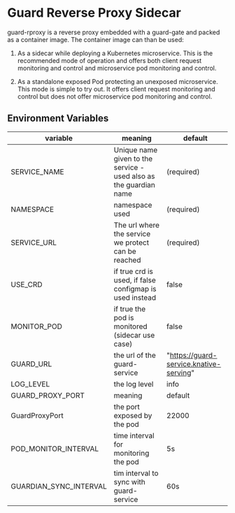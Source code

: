 # Guard Reverse Proxy Sidecar

guard-rproxy is a reverse proxy embedded with a guard-gate and packed as a container image. The container image can than be used:

1. As a sidecar while deploying a Kubernetes microservice. This is the recommended mode of operation and offers both client request monitoring and control and microservice pod monitoring and control.

1. As a standalone exposed Pod protecting an unexposed microservice. This mode is simple to try out. It offers client request monitoring and control but does not offer microservice pod monitoring and control.

## Environment Variables

| variable | meaning | default |
| -------- | ------- | --------|
| SERVICE_NAME | Unique name given to the service  - used also as the guardian name | (required) |
| NAMESPACE | namespace used | (required)  |
| SERVICE_URL | The url where the service we protect can be reached | (required) |
| USE_CRD | if true crd is used, if false configmap is used instead | false |
| MONITOR_POD | if true the pod is monitored (sidecar use case) | false |
| GUARD_URL | the url of the guard-service | "https://guard-service.knative-serving" |
| LOG_LEVEL | the log level | info |
| GUARD_PROXY_PORT | meaning | default |
| GuardProxyPort | the port exposed by the pod | 22000 |
| POD_MONITOR_INTERVAL | time interval for monitoring the pod | 5s |
| GUARDIAN_SYNC_INTERVAL | tim interval to sync with guard-service | 60s |
